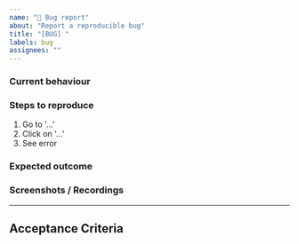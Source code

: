 ```yaml
---
name: "🐛 Bug report"
about: "Report a reproducible bug"
title: "[BUG] "
labels: bug
assignees: ""
---
```


### Current behaviour
<!-- Describe what is happening -->

### Steps to reproduce
1. Go to '...'
2. Click on '...'
3. See error

### Expected outcome
<!-- Describe what you expected to happen -->

### Screenshots / Recordings
<!-- If applicable, add screenshots or recordings to help explain your problem -->

---

## Acceptance Criteria
<!-- Any specific requirements to be fulfilled to fix the issue, leave empty if not needed -->
